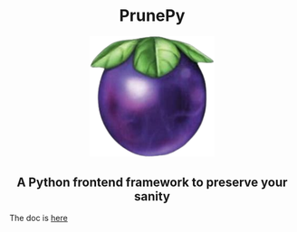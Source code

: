 <h1 align="center">PrunePy</h1>
<p align="center">
  <img width="220" src="prune.png">
</p>
<h2 align="center">A Python frontend framework to preserve your sanity</h1>

The doc is [here](https://prunepy-site.onrender.com/docs/get-started/installation)

